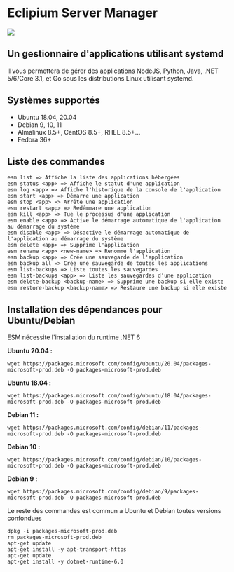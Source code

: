 # Eclipium Server Manager

![](https://raw.githubusercontent.com/eclipium/EclipiumServerManager/main/logo.png)

## Un gestionnaire d'applications utilisant systemd
Il vous permettera de gérer des applications NodeJS, Python, Java, .NET 5/6/Core 3.1, et Go sous les distributions Linux utilisant systemd.

## Systèmes supportés
- Ubuntu 18.04, 20.04
- Debian 9, 10, 11
- Almalinux 8.5+, CentOS 8.5+, RHEL 8.5+...
- Fedora 36+

## Liste des commandes

```
esm list => Affiche la liste des applications hébergées
esm status <app> => Affiche le statut d'une application
esm log <app> => Affiche l'historique de la console de l'application
esm start <app> => Démarre une application
esm stop <app> => Arrête une application
esm restart <app> => Redémmare une application
esm kill <app> => Tue le processus d'une application
esm enable <app> => Active le démarrage automatique de l'application au démarrage du système
esm disable <app> => Désactive le démarrage automatique de l'application au démarrage du système
esm delete <app> => Supprime l'application
esm rename <app> <new-name> => Renomme l'application
esm backup <app> => Crée une sauvegarde de l'application
esm backup all => Crée une sauvegarde de toutes les applications
esm list-backups => Liste toutes les sauvegardes
esm list-backups <app> => Liste les sauvegardes d'une application
esm delete-backup <backup-name> => Supprime une backup si elle existe
esm restore-backup <backup-name> => Restaure une backup si elle existe

```

## Installation des dépendances pour Ubuntu/Debian

ESM nécessite l'installation du runtime .NET 6

**Ubuntu 20.04 :**

``wget https://packages.microsoft.com/config/ubuntu/20.04/packages-microsoft-prod.deb -O packages-microsoft-prod.deb``

**Ubuntu 18.04 :**

``wget https://packages.microsoft.com/config/ubuntu/18.04/packages-microsoft-prod.deb -O packages-microsoft-prod.deb``

**Debian 11 :**

``wget https://packages.microsoft.com/config/debian/11/packages-microsoft-prod.deb -O packages-microsoft-prod.deb``

**Debian 10 :**

``wget https://packages.microsoft.com/config/debian/10/packages-microsoft-prod.deb -O packages-microsoft-prod.deb``

**Debian 9 :**

``wget https://packages.microsoft.com/config/debian/9/packages-microsoft-prod.deb -O packages-microsoft-prod.deb``

Le reste des commandes est commun a Ubuntu et Debian toutes versions confondues

```
dpkg -i packages-microsoft-prod.deb
rm packages-microsoft-prod.deb
apt-get update
apt-get install -y apt-transport-https
apt-get update
apt-get install -y dotnet-runtime-6.0
```
